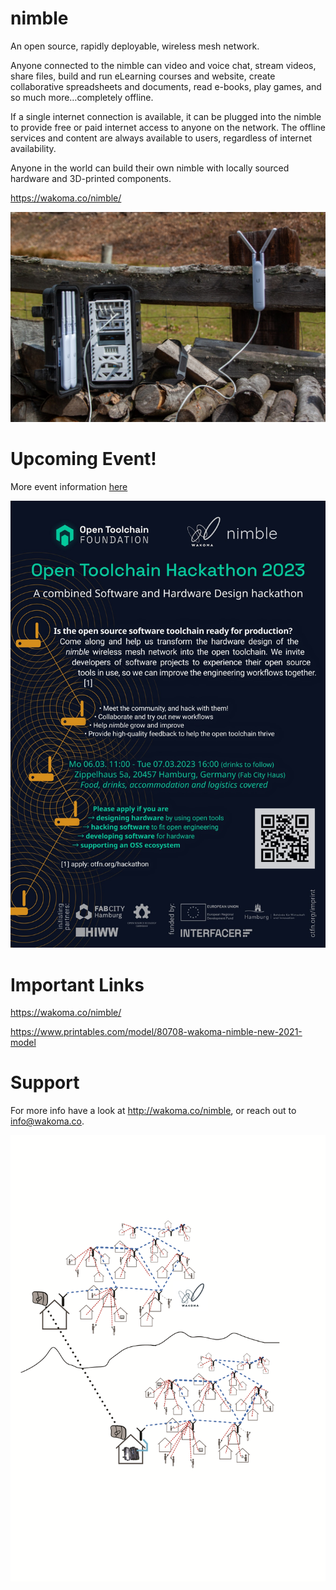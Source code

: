 # nimble

An open source, rapidly deployable, wireless mesh network.

Anyone connected to the nimble can video and voice chat, stream videos, share files, build and run eLearning courses and website, create collaborative spreadsheets and documents, read e-books, play games, and so much more…completely offline.
 
If a single internet connection is available, it can be plugged into the nimble to provide free or paid internet access to anyone on the network. The offline services and content are always available to users, regardless of internet availability.
 
Anyone in the world can build their own nimble with locally sourced hardware and 3D-printed components.

https://wakoma.co/nimble/

![alt text](https://raw.githubusercontent.com/Wakoma/Nimble/master/assets/nimblemodelm-36%20(Large).jpg)

# Upcoming Event!

More event information [here](https://otfn.org/hackathon/)

<img src="https://github.com/Wakoma/nimble/blob/7f6a89eb4d18fe18b8f39a991c6e47404a353eff/assets/OTFNhackathon.jpeg" width="600" />



# Important Links

https://wakoma.co/nimble/

https://www.printables.com/model/80708-wakoma-nimble-new-2021-model



# Support

For more info have a look at http://wakoma.co/nimble, or reach out to info@wakoma.co.


![Mesh](https://raw.githubusercontent.com/Wakoma/nimble/master/assets/nimblemeshbig.png)




